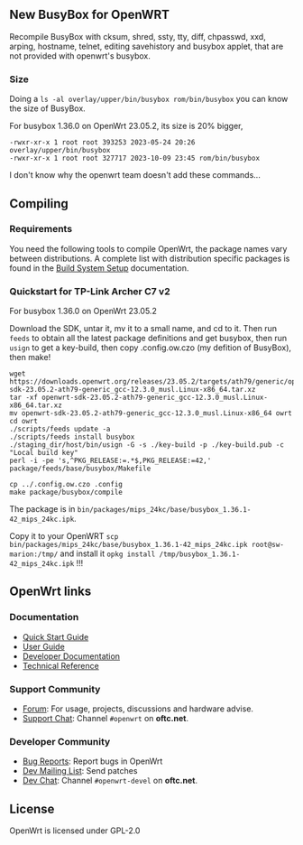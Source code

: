 <!--
Filename: README.md
Author: Olivier Sirol <czo@free.fr>
License: GPL-2.0 (http://www.gnu.org/copyleft)
File Created: nov. 2018
Last Modified: Saturday 18 November 2023, 19:51
Edit Time: 2:24:48
-->

## New BusyBox for OpenWRT

Recompile BusyBox with
 cksum,
 shred,
 ssty,
 tty,
 diff,
 chpasswd,
 xxd,
 arping,
 hostname,
 telnet,
 editing savehistory
 and busybox applet, that are not provided with openwrt's busybox.

### Size

Doing a `ls -al overlay/upper/bin/busybox rom/bin/busybox` you can know the size of BusyBox.

For busybox 1.36.0 on OpenWrt 23.05.2, its size is 20% bigger,

```
-rwxr-xr-x 1 root root 393253 2023-05-24 20:26 overlay/upper/bin/busybox
-rwxr-xr-x 1 root root 327717 2023-10-09 23:45 rom/bin/busybox
```

I don't know why the openwrt team doesn't add these commands...


## Compiling

### Requirements

You need the following tools to compile OpenWrt, the package names vary between
distributions. A complete list with distribution specific packages is found in
the [Build System Setup](https://openwrt.org/docs/guide-developer/build-system/install-buildsystem)
documentation.


### Quickstart for TP-Link Archer C7 v2

For busybox 1.36.0 on OpenWrt 23.05.2

Download the SDK, untar it, mv it to a small name, and cd to it. Then run `feeds` to obtain all the latest package definitions and get busybox, then run `usign` to get a key-build, then copy .config.ow.czo (my defition of BusyBox), then make!

```
wget https://downloads.openwrt.org/releases/23.05.2/targets/ath79/generic/openwrt-sdk-23.05.2-ath79-generic_gcc-12.3.0_musl.Linux-x86_64.tar.xz
tar -xf openwrt-sdk-23.05.2-ath79-generic_gcc-12.3.0_musl.Linux-x86_64.tar.xz
mv openwrt-sdk-23.05.2-ath79-generic_gcc-12.3.0_musl.Linux-x86_64 owrt
cd owrt
./scripts/feeds update -a
./scripts/feeds install busybox
./staging_dir/host/bin/usign -G -s ./key-build -p ./key-build.pub -c "Local build key"
perl -i -pe 's,^PKG_RELEASE:=.*$,PKG_RELEASE:=42,' package/feeds/base/busybox/Makefile

cp ../.config.ow.czo .config
make package/busybox/compile
```

The package is in `bin/packages/mips_24kc/base/busybox_1.36.1-42_mips_24kc.ipk`.

Copy it to your OpenWRT
 `scp bin/packages/mips_24kc/base/busybox_1.36.1-42_mips_24kc.ipk root@sw-marion:/tmp/`
and install it
 `opkg install /tmp/busybox_1.36.1-42_mips_24kc.ipk`
  !!!

## OpenWrt links

### Documentation

* [Quick Start Guide](https://openwrt.org/docs/guide-quick-start/start)
* [User Guide](https://openwrt.org/docs/guide-user/start)
* [Developer Documentation](https://openwrt.org/docs/guide-developer/start)
* [Technical Reference](https://openwrt.org/docs/techref/start)

### Support Community

* [Forum](https://forum.openwrt.org): For usage, projects, discussions and hardware advise.
* [Support Chat](https://webchat.oftc.net/#openwrt): Channel `#openwrt` on **oftc.net**.

### Developer Community

* [Bug Reports](https://bugs.openwrt.org): Report bugs in OpenWrt
* [Dev Mailing List](https://lists.openwrt.org/mailman/listinfo/openwrt-devel): Send patches
* [Dev Chat](https://webchat.oftc.net/#openwrt-devel): Channel `#openwrt-devel` on **oftc.net**.

## License

OpenWrt is licensed under GPL-2.0


